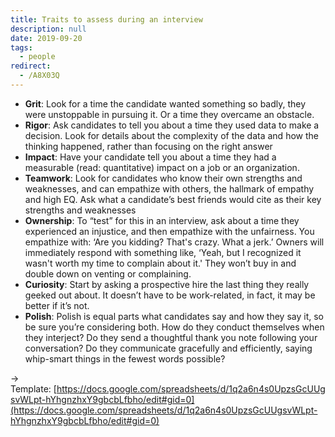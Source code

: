 ```yaml
---
title: Traits to assess during an interview
description: null
date: 2019-09-20
tags:
  - people
redirect:
  - /A8X03Q
---
```


- **Grit**: Look for a time the candidate wanted something so badly, they were unstoppable in pursuing it. Or a time they overcame an obstacle.
- **Rigor**: Ask candidates to tell you about a time they used data to make a decision. Look for details about the complexity of the data and how the thinking happened, rather than focusing on the right answer
- **Impact**: Have your candidate tell you about a time they had a measurable (read: quantitative) impact on a job or an organization.
- **Teamwork**: Look for candidates who know their own strengths and weaknesses, and can empathize with others, the hallmark of empathy and high EQ. Ask what a candidate’s best friends would cite as their key strengths and weaknesses
- **Ownership**: To “test” for this in an interview, ask about a time they experienced an injustice, and then empathize with the unfairness. You empathize with: ‘Are you kidding? That's crazy. What a jerk.’ Owners will immediately respond with something like, ‘Yeah, but I recognized it wasn't worth my time to complain about it.' They won’t buy in and double down on venting or complaining.
- **Curiosity**: Start by asking a prospective hire the last thing they really geeked out about. It doesn’t have to be work-related, in fact, it may be better if it’s not.
- **Polish**: Polish is equal parts what candidates say and how they say it, so be sure you’re considering both. How do they conduct themselves when they interject? Do they send a thoughtful thank you note following your conversation? Do they communicate gracefully and efficiently, saying whip-smart things in the fewest words possible?

→ Template: [https://docs.google.com/spreadsheets/d/1q2a6n4s0UpzsGcUUgsvWLpt-hYhgnzhxY9gbcbLfbho/edit#gid=0](https://docs.google.com/spreadsheets/d/1q2a6n4s0UpzsGcUUgsvWLpt-hYhgnzhxY9gbcbLfbho/edit#gid=0)
